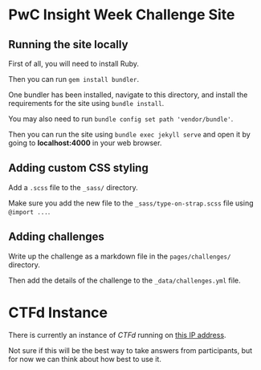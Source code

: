 # PwC Insight Week Challenge Site

## Running the site locally

First of all, you will need to install Ruby.

Then you can run `gem install bundler`.

One bundler has been installed, navigate to this directory, and install the
requirements for the site using `bundle install`.

You may also need to run `bundle config set path 'vendor/bundle'`.

Then you can run the site using `bundle exec jekyll serve` and open it by going
to **localhost:4000** in your web browser.

## Adding custom CSS styling

Add a `.scss` file to the `_sass/` directory.

Make sure you add the new file to the `_sass/type-on-strap.scss` file using
`@import ...`.

## Adding challenges

Write up the challenge as a markdown file in the `pages/challenges/` directory.

Then add the details of the challenge to the `_data/challenges.yml` file.

# CTFd Instance

There is currently an instance of *CTFd* running on
[this IP address](35.246.49.218:8000).

Not sure if this will be the best way to take answers from participants, but
for now we can think about how best to use it.